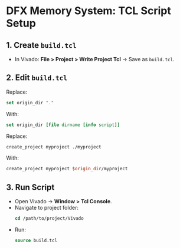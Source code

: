 
# DFX Memory System: TCL Script Setup

## 1. Create `build.tcl`
- In Vivado: **File > Project > Write Project Tcl** → Save as `build.tcl`.

## 2. Edit `build.tcl`
Replace:
```tcl
set origin_dir "."
```
With:
```tcl
set origin_dir [file dirname [info script]]
```

Replace:
```tcl
create_project myproject ./myproject
```
With:
```tcl
create_project myproject $origin_dir/myproject
```

## 3. Run Script
- Open Vivado → **Window > Tcl Console**.
- Navigate to project folder:
  ```tcl
  cd /path/to/project/Vivado
  ```
- Run:
  ```tcl
  source build.tcl
  ```
